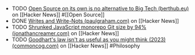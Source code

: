 - TODO [Open Source on its own is no alternative to Big Tech (berthub.eu)](https://news.ycombinator.com/item?id=41960442) on [[Hacker News]] #[[Open Source]]
- DONE [Writes and Write-Nots (paulgraham.com)](https://news.ycombinator.com/item?id=41960914) on [[Hacker News]]
- TODO [Shrunked JavaScript monorepo Git size by 94% (jonathancreamer.com)](https://news.ycombinator.com/item?id=41959428) on [[Hacker News]]
- TODO [Goodhart's law isn't as useful as you might think (2023) (commoncog.com)](https://news.ycombinator.com/item?id=41956587) on [[Hacker News]] #Philosophy